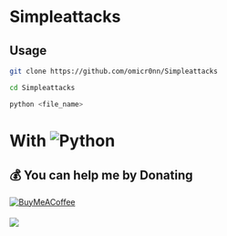 # Simpleattacks

## Usage

```bash
git clone https://github.com/omicr0nn/Simpleattacks
```
```bash
cd Simpleattacks
```
```bash
python <file_name>
```

# With ![Python](https://img.shields.io/badge/python-3670A0?style=for-the-badge&logo=python&logoColor=ffdd54)

  ## 💰 You can help me by Donating
  [![BuyMeACoffee](https://img.shields.io/badge/Buy%20Me%20a%20Coffee-ffdd00?style=for-the-badge&logo=buy-me-a-coffee&logoColor=black)](https://www.buymeacoffee.com/omicr0n) 

####
[![](https://visitcount.itsvg.in/api?id=omicr0nn&icon=3&color=0)](https://visitcount.itsvg.in)
